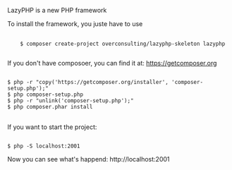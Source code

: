LazyPHP is a new PHP framework

To install the framework, you juste have to use

<pre>
    <code>
    $ composer create-project overconsulting/lazyphp-skeleton lazyphp
    </code>
</pre>


If you don't have composoer, you can find it at: https://getcomposer.org

<pre>
<code>
$ php -r "copy('https://getcomposer.org/installer', 'composer-setup.php');"
$ php composer-setup.php
$ php -r "unlink('composer-setup.php');"
$ php composer.phar install
</code>
</pre>

If you want to start the project:
<pre><code>
$ php -S localhost:2001
</code></pre>

Now you can see what's happend: http://localhost:2001

